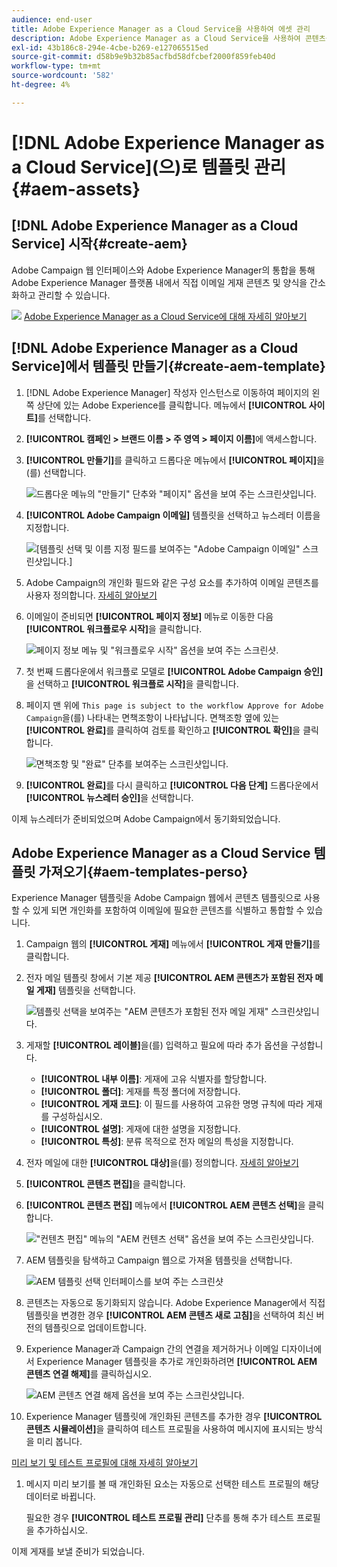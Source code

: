 ```yaml
---
audience: end-user
title: Adobe Experience Manager as a Cloud Service을 사용하여 에셋 관리
description: Adobe Experience Manager as a Cloud Service을 사용하여 콘텐츠를 관리하는 방법 알아보기
exl-id: 43b186c8-294e-4cbe-b269-e127065515ed
source-git-commit: d58b9e9b32b85acfbd58dfcbef2000f859feb40d
workflow-type: tm+mt
source-wordcount: '582'
ht-degree: 4%

---
```


# [!DNL Adobe Experience Manager as a Cloud Service]&#x200B;(으)로 템플릿 관리{#aem-assets}

## [!DNL Adobe Experience Manager as a Cloud Service] 시작{#create-aem}

Adobe Campaign 웹 인터페이스와 Adobe Experience Manager의 통합을 통해 Adobe Experience Manager 플랫폼 내에서 직접 이메일 게재 콘텐츠 및 양식을 간소화하고 관리할 수 있습니다.

![](assets/do-not-localize/book.png) [Adobe Experience Manager as a Cloud Service에 대해 자세히 알아보기](https://experienceleague.adobe.com/docs/experience-manager-cloud-service/content/sites/authoring/getting-started/quick-start.html?lang=en)

## [!DNL Adobe Experience Manager as a Cloud Service]에서 템플릿 만들기{#create-aem-template}

1. [!DNL Adobe Experience Manager] 작성자 인스턴스로 이동하여 페이지의 왼쪽 상단에 있는 Adobe Experience를 클릭합니다. 메뉴에서 **[!UICONTROL 사이트]**&#x200B;를 선택합니다.

1. **[!UICONTROL 캠페인 > 브랜드 이름 > 주 영역 > 페이지 이름]**&#x200B;에 액세스합니다.

1. **[!UICONTROL 만들기]**&#x200B;를 클릭하고 드롭다운 메뉴에서 **[!UICONTROL 페이지]**&#x200B;을(를) 선택합니다.

   ![드롭다운 메뉴의 &quot;만들기&quot; 단추와 &quot;페이지&quot; 옵션을 보여 주는 스크린샷입니다.](assets/aem_1.png)

1. **[!UICONTROL Adobe Campaign 이메일]** 템플릿을 선택하고 뉴스레터 이름을 지정합니다.

   ![[템플릿 선택 및 이름 지정 필드를 보여주는 &quot;Adobe Campaign 이메일&quot; 스크린샷입니다.]](assets/aem_2.png)

1. Adobe Campaign의 개인화 필드와 같은 구성 요소를 추가하여 이메일 콘텐츠를 사용자 정의합니다. [자세히 알아보기](https://experienceleague.adobe.com/docs/experience-manager-65/content/sites/authoring/aem-adobe-campaign/campaign.html?lang=en#editing-email-content)

1. 이메일이 준비되면 **[!UICONTROL 페이지 정보]** 메뉴로 이동한 다음 **[!UICONTROL 워크플로우 시작]**&#x200B;을 클릭합니다.

   ![페이지 정보 메뉴 및 &quot;워크플로우 시작&quot; 옵션을 보여 주는 스크린샷.](assets/aem_3.png)

1. 첫 번째 드롭다운에서 워크플로 모델로 **[!UICONTROL Adobe Campaign 승인]**&#x200B;을 선택하고 **[!UICONTROL 워크플로 시작]**&#x200B;을 클릭합니다.

1. 페이지 맨 위에 `This page is subject to the workflow Approve for Adobe Campaign`을(를) 나타내는 면책조항이 나타납니다. 면책조항 옆에 있는 **[!UICONTROL 완료]**&#x200B;를 클릭하여 검토를 확인하고 **[!UICONTROL 확인]**&#x200B;을 클릭합니다.

   ![면책조항 및 &quot;완료&quot; 단추를 보여주는 스크린샷입니다.](assets/aem_4.png)

1. **[!UICONTROL 완료]**&#x200B;를 다시 클릭하고 **[!UICONTROL 다음 단계]** 드롭다운에서 **[!UICONTROL 뉴스레터 승인]**&#x200B;을 선택합니다.

이제 뉴스레터가 준비되었으며 Adobe Campaign에서 동기화되었습니다.

## Adobe Experience Manager as a Cloud Service 템플릿 가져오기{#aem-templates-perso}

Experience Manager 템플릿을 Adobe Campaign 웹에서 콘텐츠 템플릿으로 사용할 수 있게 되면 개인화를 포함하여 이메일에 필요한 콘텐츠를 식별하고 통합할 수 있습니다.

1. Campaign 웹의 **[!UICONTROL 게재]** 메뉴에서 **[!UICONTROL 게재 만들기]**&#x200B;를 클릭합니다.

1. 전자 메일 템플릿 창에서 기본 제공 **[!UICONTROL AEM 콘텐츠가 포함된 전자 메일 게재]** 템플릿을 선택합니다.

   ![템플릿 선택을 보여주는 &quot;AEM 콘텐츠가 포함된 전자 메일 게재&quot; 스크린샷입니다.](assets/aem_5.png)

1. 게재할 **[!UICONTROL 레이블]**&#x200B;을(를) 입력하고 필요에 따라 추가 옵션을 구성합니다.

   * **[!UICONTROL 내부 이름]**: 게재에 고유 식별자를 할당합니다.
   * **[!UICONTROL 폴더]**: 게재를 특정 폴더에 저장합니다.
   * **[!UICONTROL 게재 코드]**: 이 필드를 사용하여 고유한 명명 규칙에 따라 게재를 구성하십시오.
   * **[!UICONTROL 설명]**: 게재에 대한 설명을 지정합니다.
   * **[!UICONTROL 특성]**: 분류 목적으로 전자 메일의 특성을 지정합니다.

1. 전자 메일에 대한 **[!UICONTROL 대상]**&#x200B;을(를) 정의합니다. [자세히 알아보기](../email/create-email.md#define-audience)

1. **[!UICONTROL 콘텐츠 편집]**&#x200B;을 클릭합니다.

1. **[!UICONTROL 콘텐츠 편집]** 메뉴에서 **[!UICONTROL AEM 콘텐츠 선택]**&#x200B;을 클릭합니다.

   ![&quot;컨텐츠 편집&quot; 메뉴의 &quot;AEM 컨텐츠 선택&quot; 옵션을 보여 주는 스크린샷입니다.](assets/aem_6.png)

1. AEM 템플릿을 탐색하고 Campaign 웹으로 가져올 템플릿을 선택합니다.

   ![AEM 템플릿 선택 인터페이스를 보여 주는 스크린샷](assets/aem_8.png)

1. 콘텐츠는 자동으로 동기화되지 않습니다. Adobe Experience Manager에서 직접 템플릿을 변경한 경우 **[!UICONTROL AEM 콘텐츠 새로 고침]**&#x200B;을 선택하여 최신 버전의 템플릿으로 업데이트합니다.

1. Experience Manager과 Campaign 간의 연결을 제거하거나 이메일 디자이너에서 Experience Manager 템플릿을 추가로 개인화하려면 **[!UICONTROL AEM 콘텐츠 연결 해제]**&#x200B;를 클릭하십시오.

   ![AEM 콘텐츠 연결 해제 옵션을 보여 주는 스크린샷입니다.](assets/aem_9.png)

1. Experience Manager 템플릿에 개인화된 콘텐츠를 추가한 경우 **[!UICONTROL 콘텐츠 시뮬레이션]**&#x200B;을 클릭하여 테스트 프로필을 사용하여 메시지에 표시되는 방식을 미리 봅니다.

[미리 보기 및 테스트 프로필에 대해 자세히 알아보기](../preview-test/preview-content.md)

1. 메시지 미리 보기를 볼 때 개인화된 요소는 자동으로 선택한 테스트 프로필의 해당 데이터로 바뀝니다.

   필요한 경우 **[!UICONTROL 테스트 프로필 관리]** 단추를 통해 추가 테스트 프로필을 추가하십시오.

이제 게재를 보낼 준비가 되었습니다.